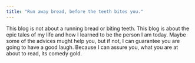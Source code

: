 ```yaml
---
title: "Run away bread, before the teeth bites you."
---
```


This blog is not about a running bread or biting teeth. This blog is about the epic tales of my life and how I learned to be the person I am today. Maybe some of the advices mught help you, but if not, I can guarantee you are going to have a good laugh. Because I can assure you, what you are at about to read, its comedy gold.
